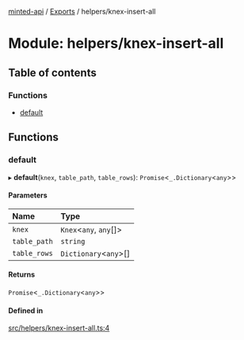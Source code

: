[minted-api](../README.md) / [Exports](../modules.md) / helpers/knex-insert-all

# Module: helpers/knex-insert-all

## Table of contents

### Functions

- [default](helpers_knex_insert_all.md#default)

## Functions

### default

▸ **default**(`knex`, `table_path`, `table_rows`): `Promise`<`_.Dictionary`<`any`\>\>

#### Parameters

| Name | Type |
| :------ | :------ |
| `knex` | `Knex`<`any`, `any`[]\> |
| `table_path` | `string` |
| `table_rows` | `Dictionary`<`any`\>[] |

#### Returns

`Promise`<`_.Dictionary`<`any`\>\>

#### Defined in

[src/helpers/knex-insert-all.ts:4](https://github.com/ianzepp/minted-api-ts/blob/d1e72a6/src/helpers/knex-insert-all.ts#L4)
